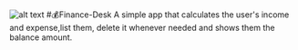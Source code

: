 ![alt text](imgs/readmeimg.jpeg)
#💰Finance-Desk
A simple app that calculates the user's income and expense,list them,
delete it whenever needed and shows them the balance amount.

#
